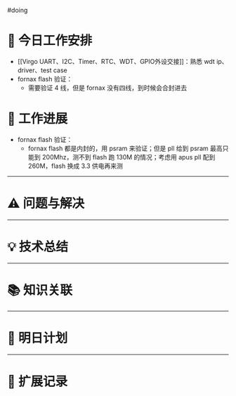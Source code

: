 
#doing 


# **🔧 今日工作安排**
- [[Virgo UART、I2C、Timer、RTC、WDT、GPIO外设交接]]：熟悉 wdt ip、driver、test case
- fornax flash 验证：
	- 需要验证 4 线，但是 fornax 没有四线，到时候会合封进去

# **📌 工作进展**
- fornax flash 验证：
	- fornax flash 都是内封的，用 psram 来验证；但是 pll 给到 psram 最高只能到 200Mhz，测不到 flash 跑 130M 的情况；考虑用 apus pll 配到 260M，flash 换成 3.3 供电再来测


---

# **⚠️ 问题与解决**


---

# **💡 技术总结**


---

# **📚 知识关联**


---
# **📌 明日计划**


---

# **💬 扩展记录**



